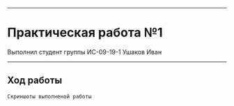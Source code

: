 ____
# Практическая работа №1
Выполнил студент группы ИС-09-19-1 Ушаков Иван
____
## Ход работы 
```
Скриншоты выполненой работы
```
